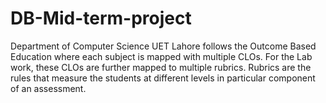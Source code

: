 # DB-Mid-term-project
Department of Computer Science UET Lahore follows the Outcome Based Education where each subject is  mapped with multiple CLOs. For the Lab work, these CLOs are further mapped to multiple rubrics. Rubrics are  the rules that measure the students at different levels in particular component of an assessment.
